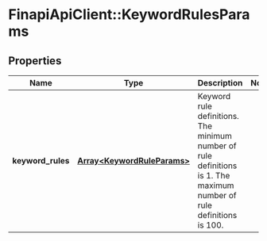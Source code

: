 # FinapiApiClient::KeywordRulesParams

## Properties
Name | Type | Description | Notes
------------ | ------------- | ------------- | -------------
**keyword_rules** | [**Array&lt;KeywordRuleParams&gt;**](KeywordRuleParams.md) | Keyword rule definitions. The minimum number of rule definitions is 1. The maximum number of rule definitions is 100. | 



